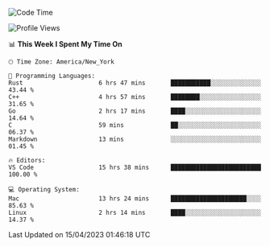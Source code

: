 <!--START_SECTION:waka-->
![Code Time](http://img.shields.io/badge/Code%20Time-320%20hrs%2020%20mins-blue)

![Profile Views](http://img.shields.io/badge/Profile%20Views-4-blue)

📊 **This Week I Spent My Time On** 

```text
🕑︎ Time Zone: America/New_York

💬 Programming Languages: 
Rust                     6 hrs 47 mins       ███████████░░░░░░░░░░░░░░   43.44 % 
C++                      4 hrs 57 mins       ████████░░░░░░░░░░░░░░░░░   31.65 % 
Go                       2 hrs 17 mins       ████░░░░░░░░░░░░░░░░░░░░░   14.64 % 
C                        59 mins             ██░░░░░░░░░░░░░░░░░░░░░░░   06.37 % 
Markdown                 13 mins             ░░░░░░░░░░░░░░░░░░░░░░░░░   01.45 % 

🔥 Editors: 
VS Code                  15 hrs 38 mins      █████████████████████████   100.00 % 

💻 Operating System: 
Mac                      13 hrs 24 mins      █████████████████████░░░░   85.63 % 
Linux                    2 hrs 14 mins       ████░░░░░░░░░░░░░░░░░░░░░   14.37 % 
```


 Last Updated on 15/04/2023 01:46:18 UTC
<!--END_SECTION:waka-->

